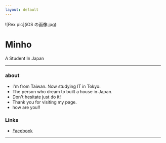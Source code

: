```yaml
---
layout: default
---
```


![Rex pic](iOS の画像.jpg)

# Minho

A Student In Japan

- - -

### about

* I'm from Taiwan. Now studying IT in Tokyo. 
* The person who dream to built a house in Japan. 
* Don't hesitate just do it!
* Thank you for visiting my page.
* how are you!!

### Links

 * [Facebook](https://www.facebook.com/zephyr.chen.92)
 

- - -
